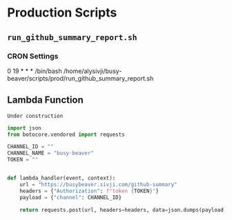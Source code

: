 # Production Scripts

## `run_github_summary_report.sh`

### CRON Settings

0 19 * * * /bin/bash /home/alysivji/busy-beaver/scripts/prod/run_github_summary_report.sh

## Lambda Function

`Under construction`

```python
import json
from botocore.vendored import requests

CHANNEL_ID = ""
CHANNEL_NAME = "busy-beaver"
TOKEN = ""


def lambda_handler(event, context):
    url = "https://busybeaver.sivji.com/github-summary"
    headers = {"Authorization": f"token {TOKEN}"}
    payload = {"channel": CHANNEL_ID}

    return requests.post(url, headers=headers, data=json.dumps(payload))
```
